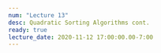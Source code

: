 ```yaml
---
num: "Lecture 13"
desc: Quadratic Sorting Algorithms cont.
ready: true
lecture_date: 2020-11-12 17:00:00.00-7:00
---
```

